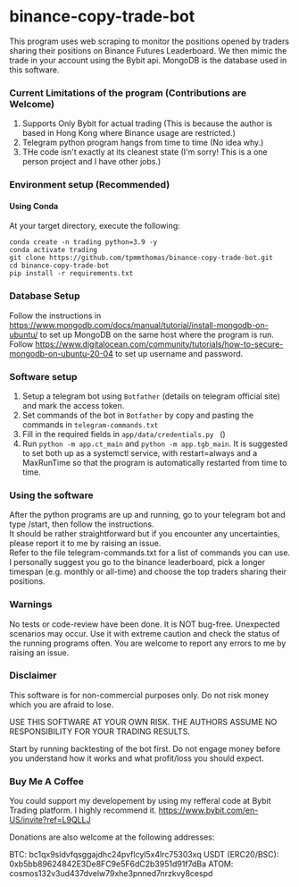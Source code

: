 # binance-copy-trade-bot 

This program uses web scraping to monitor the positions opened by traders sharing their positions on Binance Futures Leaderboard. We then mimic the trade in your account using the Bybit api. MongoDB is the database used in this software.

### Current Limitations of the program (Contributions are Welcome)
1. Supports Only Bybit for actual trading (This is because the author is based in Hong Kong where Binance usage are restricted.)
2. Telegram python program hangs from time to time (No idea why.)
3. THe code isn't exactly at its cleanest state (I'm sorry! This is a one person project and I have other jobs.)


### Environment setup (Recommended)

#### Using Conda
At your target directory, execute the following:   
```
conda create -n trading python=3.9 -y
conda activate trading
git clone https://github.com/tpmmthomas/binance-copy-trade-bot.git
cd binance-copy-trade-bot
pip install -r requirements.txt
```

### Database Setup
Follow the instructions in https://www.mongodb.com/docs/manual/tutorial/install-mongodb-on-ubuntu/ to set up MongoDB on the same host where the program is run.  
Follow https://www.digitalocean.com/community/tutorials/how-to-secure-mongodb-on-ubuntu-20-04 to set up username and password.  

### Software setup 
1. Setup a telegram bot using `Botfather` (details on telegram official site) and mark the access token.
2. Set commands of the bot in `Botfather` by copy and pasting the commands in `telegram-commands.txt`
2. Fill in the required fields in  `app/data/credentials.py ` () 
4. Run `python -m app.ct_main` and `python -m app.tgb_main`. It is suggested to set both up as a systemctl service, with restart=always and a MaxRunTime so that the program is automatically restarted from time to time.

### Using the software
After the python programs are up and running, go to your telegram bot and type /start, then follow the instructions.  
It should be rather straightforward but if you encounter any uncertainties, please report it to me by raising an issue.  
Refer to the file telegram-commands.txt for a list of commands you can use.  
I personally suggest you go to the binance leaderboard, pick a longer timespan (e.g. monthly or all-time) and choose the top traders sharing their positions.  

### Warnings
No tests or code-review have been done. It is NOT bug-free. Unexpected scenarios may occur. Use it with extreme caution and check the status of the running programs often. You are welcome to report any errors to me by raising an issue.


### Disclaimer
This software is for non-commercial purposes only. Do not risk money which you are afraid to lose.  

USE THIS SOFTWARE AT YOUR OWN RISK. THE AUTHORS ASSUME NO RESPONSIBILITY FOR YOUR TRADING RESULTS.     

Start by running backtesting of the bot first. Do not engage money before you understand how it works and what profit/loss you should expect.  


### Buy Me A Coffee
You could support my developement by using my refferal code at Bybit Trading platform. I highly recommend it.
https://www.bybit.com/en-US/invite?ref=L9QLLJ  


Donations are also welcome at the following addresses:

BTC: bc1qx9sldvfqsggajdhc24pvflcyl5x4lrc75303xq
USDT (ERC20/BSC): 0xb5bb89624842E3De8FC9e5F6dC2b3951d91f7dBa
ATOM: cosmos132v3ud437dvelw79xhe3pnned7nrzkvy8cespd
